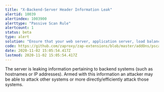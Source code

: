 ```yaml
---
title: "X-Backend-Server Header Information Leak"
alertid: 10039
alertindex: 1003900
alerttype: "Passive Scan Rule"
alertcount: 1
status: beta
type: alert
solution: "Ensure that your web server, application server, load balancer, etc. is configured to suppress X-Backend-Server headers."
code: https://github.com/zaproxy/zap-extensions/blob/master/addOns/pscanrulesBeta/src/main/java/org/zaproxy/zap/extension/pscanrulesBeta/XBackendServerInformationLeakScanRule.java
date: 2020-11-02 15:05:54.417Z
lastmod: 2020-11-02 15:05:54.417Z
---
```

The server is leaking information pertaining to backend systems (such as hostnames or IP addresses). Armed with this information an attacker may be able to attack other systems or more directly/efficiently attack those systems.

